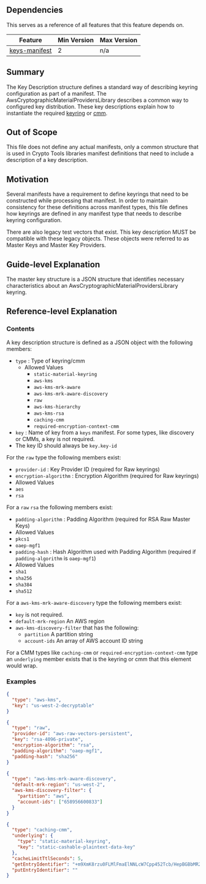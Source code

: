 [//]: # "Copyright Amazon.com Inc. or its affiliates. All Rights Reserved."
[//]: # "SPDX-License-Identifier: CC-BY-SA-4.0"

## Dependencies

This serves as a reference of all features that this feature depends on.

| Feature                             | Min Version | Max Version |
| ----------------------------------- | ----------- | ----------- |
| [keys-manifest](./keys-manifest.md) | 2           | n/a         |

## Summary

The Key Description structure defines a standard way of describing
keyring configuration as part of a manifest.
The AwsCryptographicMaterialProvidersLibrary describes a common way
to configured key distribution.
These key descriptions explain how to instantiate the required [keyring](../keyring-interface.md)
or [cmm](../cmm-interface.md).

## Out of Scope

This file does not define any actual manifests,
only a common structure that is used in Crypto Tools libraries manifest definitions
that need to include a description of a key description.

## Motivation

Several manifests have a requirement to define keyrings that need to
be constructed while processing that manifest.
In order to maintain consistency for these definitions across manifest types,
this file defines how keyrings are defined in any
manifest type that needs to describe keyring configuration.

There are also legacy test vectors that exist.
This key description MUST be compatible
with these legacy objects.
These objects were referred to as Master Keys
and Master Key Providers.

## Guide-level Explanation

The master key structure is a JSON structure that identifies necessary characteristics
about an AwsCryptographicMaterialProvidersLibrary keyring.

## Reference-level Explanation

### Contents

A key description structure is defined as a JSON object with the following members:

- `type` : Type of keyring/cmm
  - Allowed Values
    - `static-material-keyring`
    - `aws-kms`
    - `aws-kms-mrk-aware`
    - `aws-kms-mrk-aware-discovery`
    - `raw`
    - `aws-kms-hierarchy`
    - `aws-kms-rsa`
    - `caching-cmm`
    - `required-encryption-context-cmm`
- `key` : Name of key from a `keys` manifest.
  For some types, like discovery or CMMs, a key is not required.
- The key ID should always be `key.key-id`

For the `raw` type the following members exist:

- `provider-id` : Key Provider ID (required for Raw keyrings)
- `encryption-algorithm` : Encryption Algorithm (required for Raw keyrings)
- Allowed Values
- `aes`
- `rsa`

For a `raw` `rsa` the following members exist:

- `padding-algorithm` : Padding Algorithm (required for RSA Raw Master Keys)
- Allowed Values
- `pkcs1`
- `oaep-mgf1`
- `padding-hash` : Hash Algorithm used with Padding Algorithm (required if `padding-algorithm` is `oaep-mgf1`)
- Allowed Values
- `sha1`
- `sha256`
- `sha384`
- `sha512`

For a `aws-kms-mrk-aware-discovery` type the following members exist:

- `key` is not required.
- `default-mrk-region` An AWS region
- `aws-kms-discovery-filter` that has the following:
  - `partition` A partition string
  - `account-ids` An array of AWS account ID string

For a CMM types like `caching-cmm` or `required-encryption-context-cmm` type
an `underlying` member exists that is the keyring or cmm that this element would wrap.

### Examples

```json
{
  "type": "aws-kms",
  "key": "us-west-2-decryptable"
}
```

```json
{
  "type": "raw",
  "provider-id": "aws-raw-vectors-persistent",
  "key": "rsa-4096-private",
  "encryption-algorithm": "rsa",
  "padding-algorithm": "oaep-mgf1",
  "padding-hash": "sha256"
}
```

```json
{
  "type": "aws-kms-mrk-aware-discovery",
  "default-mrk-region": "us-west-2",
  "aws-kms-discovery-filter": {
    "partition": "aws",
    "account-ids": ["658956600833"]
  }
}
```

```json
{
  "type": "caching-cmm",
  "underlying": {
    "type": "static-material-keyring",
    "key": "static-cashable-plaintext-data-key"
  },
  "cacheLimitTtlSeconds": 5,
  "getEntryIdentifier": "+m9XmK8rzu0FLMlFmaElNNLcW7Cpp452Tcb/HepBGBbMR2DEfQBRroQbS6jq1acjpjx5hQ9GRKphCCy/ltmHFw==",
  "putEntryIdentifier": ""
}
```

